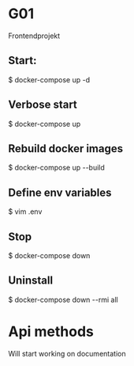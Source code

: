 # G01
Frontendprojekt

## Start:
$ docker-compose up -d

## Verbose start
$ docker-compose up

## Rebuild docker images
$ docker-compose up --build

## Define env variables

$ vim .env

## Stop
$ docker-compose down

## Uninstall
$ docker-compose down --rmi all

# Api methods
Will start working on documentation